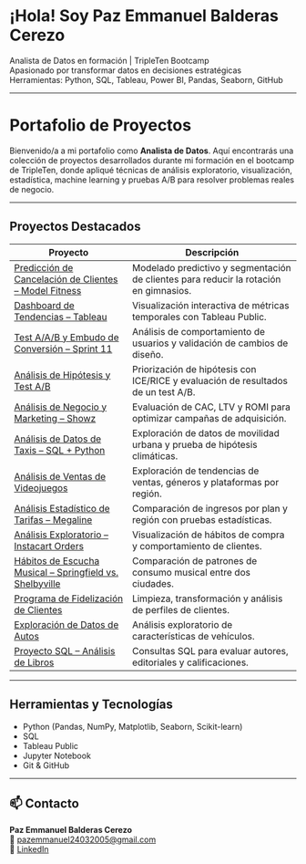 # ¡Hola! Soy Paz Emmanuel Balderas Cerezo

Analista de Datos en formación | TripleTen Bootcamp  
Apasionado por transformar datos en decisiones estratégicas  
Herramientas: Python, SQL, Tableau, Power BI, Pandas, Seaborn, GitHub  

---

# Portafolio de Proyectos

Bienvenido/a a mi portafolio como **Analista de Datos**. Aquí encontrarás una colección de proyectos desarrollados durante mi formación en el bootcamp de TripleTen, donde apliqué técnicas de análisis exploratorio, visualización, estadística, machine learning y pruebas A/B para resolver problemas reales de negocio.

---

## Proyectos Destacados

| Proyecto | Descripción |
|---------|-------------|
| [Predicción de Cancelación de Clientes – Model Fitness](https://github.com/Pazukis/Prediccion-de-Cancelacion-de-Clientes-Model-Fitness) | Modelado predictivo y segmentación de clientes para reducir la rotación en gimnasios. |
| [Dashboard de Tendencias – Tableau](https://github.com/Pazukis/Dashboard-de-Tendencias-Proyect) | Visualización interactiva de métricas temporales con Tableau Public. |
| [Test A/A/B y Embudo de Conversión – Sprint 11](https://github.com/Pazukis/An-lisis-de-Embudo-de-Conversi-n-y-Test-A-A-B-Proyecto-Sprint-11) | Análisis de comportamiento de usuarios y validación de cambios de diseño. |
| [Análisis de Hipótesis y Test A/B](https://github.com/Pazukis/An-lisis-de-Hip-tesis-y-Test-A-B-Proyecto-Final) | Priorización de hipótesis con ICE/RICE y evaluación de resultados de un test A/B. |
| [Análisis de Negocio y Marketing – Showz](https://github.com/Pazukis/An-lisis-de-Negocio-y-Marketing-Showz) | Evaluación de CAC, LTV y ROMI para optimizar campañas de adquisición. |
| [Análisis de Datos de Taxis – SQL + Python](https://github.com/Pazukis/An-lisis-de-Datos-de-Taxis-en-Chicago-Proyecto-SQL-Python) | Exploración de datos de movilidad urbana y prueba de hipótesis climáticas. |
| [Análisis de Ventas de Videojuegos](https://github.com/Pazukis/An-lisis-de-Ventas-de-Videojuegos-Proyecto-Integrado) | Exploración de tendencias de ventas, géneros y plataformas por región. |
| [Análisis Estadístico de Tarifas – Megaline](https://github.com/Pazukis/An-lisis-Estad-stico-de-Tarifas-Megaline) | Comparación de ingresos por plan y región con pruebas estadísticas. |
| [Análisis Exploratorio – Instacart Orders](https://github.com/Pazukis/An-lisis-Exploratorio-de-Datos-Instacart-Orders) | Visualización de hábitos de compra y comportamiento de clientes. |
| [Hábitos de Escucha Musical – Springfield vs. Shelbyville](https://github.com/Pazukis/An-lisis-de-H-bitos-de-Escucha-de-M-sica-Springfield-vs.-Shelbyville) | Comparación de patrones de consumo musical entre dos ciudades. |
| [Programa de Fidelización de Clientes](https://github.com/Pazukis/Programa-de-Fidelizaci-n-de-Clientes.) | Limpieza, transformación y análisis de perfiles de clientes. |
| [Exploración de Datos de Autos](https://github.com/Pazukis/exploracion-datos-autos) | Análisis exploratorio de características de vehículos. |
| [Proyecto SQL – Análisis de Libros](https://github.com/Pazukis/Proyecto-final-spt-14) | Consultas SQL para evaluar autores, editoriales y calificaciones. |

---

## Herramientas y Tecnologías

- Python (Pandas, NumPy, Matplotlib, Seaborn, Scikit-learn)
- SQL
- Tableau Public
- Jupyter Notebook
- Git & GitHub

---

## 📫 Contacto

**Paz Emmanuel Balderas Cerezo**  
📧 pazemmanuel24032005@gmail.com  
🔗 [LinkedIn](https://www.linkedin.com/in/paz-emmanuel-balderas-cerezo-dataanalyst)
